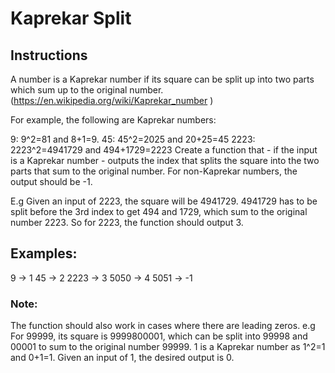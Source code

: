 # Kaprekar Split

## Instructions

A number is a Kaprekar number if its square can be split up into two parts which sum up to the original number. (https://en.wikipedia.org/wiki/Kaprekar_number )

For example, the following are Kaprekar numbers:

9: 9^2=81 and 8+1=9.
45: 45^2=2025 and 20+25=45
2223: 2223^2=4941729 and 494+1729=2223
Create a function that - if the input is a Kaprekar number - outputs the index that splits the square into the two parts that sum to the original number. For non-Kaprekar numbers, the output should be -1.

E.g Given an input of 2223, the square will be 4941729. 4941729 has to be split before the 3rd index to get 494 and 1729, which sum to the original number 2223. So for 2223, the function should output 3.

## Examples:

9 -> 1
45 -> 2
2223 -> 3
5050 -> 4
5051 -> -1

### Note:

The function should also work in cases where there are leading zeros. e.g For 99999, its square is 9999800001, which can be split into 99998 and 00001 to sum to the original number 99999.
1 is a Kaprekar number as 1^2=1 and 0+1=1. Given an input of 1, the desired output is 0.
